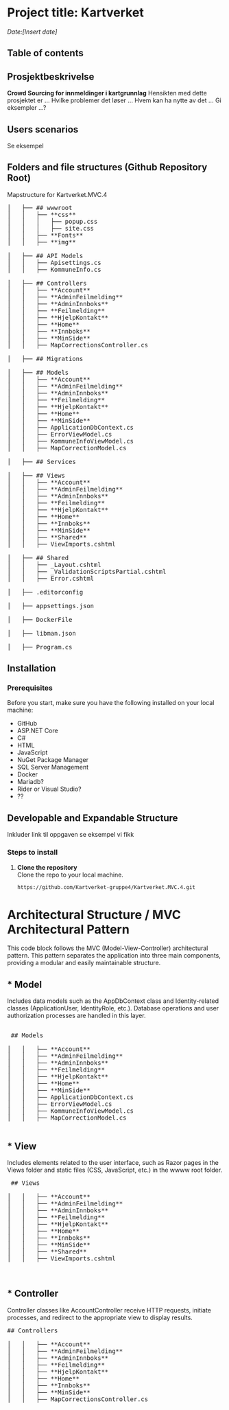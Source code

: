 # Project title: Kartverket
*Date:[Insert date]*  

## Table of contents 

## Prosjektbeskrivelse 
**Crowd Sourcing for innmeldinger i kartgrunnlag** 
Hensikten med dette prosjektet er ... 
Hvilke problemer det løser ...
Hvem kan ha nytte av det ...
Gi eksempler ...? 

## Users scenarios
Se eksempel 

## Folders and file structures (Github Repository Root) 
Mapstructure for Kartverket.MVC.4

<pre>
│   ├── ## wwwroot         
│   │   ├── **css**        
│   │   │   ├── popup.css
│   │   │   ├── site.css
│   │   ├── **Fonts** 
│   │   ├── **img**  

│   ├── ## API Models      
│   │   ├── Apisettings.cs
│   │   ├── KommuneInfo.cs

│   ├── ## Controllers      
│   │   ├── **Account**
│   │   ├── **AdminFeilmelding**
│   │   ├── **AdminInnboks**
│   │   ├── **Feilmelding**
│   │   ├── **HjelpKontakt**
│   │   ├── **Home**
│   │   ├── **Innboks**
│   │   ├── **MinSide**
│   │   ├── MapCorrectionsController.cs

│   ├── ## Migrations                      

│   ├── ## Models  
│   │   ├── **Account**
│   │   ├── **AdminFeilmelding**
│   │   ├── **AdminInnboks**
│   │   ├── **Feilmelding**
│   │   ├── **HjelpKontakt**
│   │   ├── **Home**
│   │   ├── **MinSide**
│   │   ├── ApplicationDbContext.cs
│   │   ├── ErrorViewModel.cs
│   │   ├── KommuneInfoViewModel.cs
│   │   ├── MapCorrectionModel.cs

│   ├── ## Services         

│   ├── ## Views 
│   │   ├── **Account**
│   │   ├── **AdminFeilmelding**
│   │   ├── **AdminInnboks**
│   │   ├── **Feilmelding**
│   │   ├── **HjelpKontakt**
│   │   ├── **Home**
│   │   ├── **Innboks**
│   │   ├── **MinSide**  
│   │   ├── **Shared** 
│   │   ├── ViewImports.cshtml         

│   ├── ## Shared  
│   │   ├── _Layout.cshtml
│   │   ├── _ValidationScriptsPartial.cshtml
│   │   ├── Error.cshtml

│   ├── .editorconfig

│   ├── appsettings.json

│   ├── DockerFile

│   ├── libman.json      

│   ├── Program.cs
</pre>


## Installation 

### Prerequisites
Before you start, make sure you have the following installed on your local machine:

- GitHub
- ASP.NET Core
- C#
- HTML
- JavaScript
- NuGet Package Manager
- SQL Server Management
- Docker
- Mariadb?
- Rider or Visual Studio?
- ??

## Developable and Expandable Structure
Inkluder link til oppgaven se eksempel vi fikk 

### Steps to install 
1. **Clone the repository**  
   Clone the repo to your local machine.
   ```bash
   https://github.com/Kartverket-gruppe4/Kartverket.MVC.4.git


# Architectural Structure / MVC Architectural Pattern

This code block follows the MVC (Model-View-Controller) architectural pattern. This pattern separates the application into three main components, providing a modular and easily maintainable structure.

## * Model

Includes data models such as the AppDbContext class and Identity-related classes (ApplicationUser, IdentityRole, etc.). Database operations and user authorization processes are handled in this layer.
 <pre> 
 ## Models 
 
│   │   ├── **Account**
│   │   ├── **AdminFeilmelding**
│   │   ├── **AdminInnboks**
│   │   ├── **Feilmelding**
│   │   ├── **HjelpKontakt**
│   │   ├── **Home**
│   │   ├── **MinSide**
│   │   ├── ApplicationDbContext.cs
│   │   ├── ErrorViewModel.cs
│   │   ├── KommuneInfoViewModel.cs
│   │   ├── MapCorrectionModel.cs    

</pre>

## * View

Includes elements related to the user interface, such as Razor pages in the Views folder and static files (CSS, JavaScript, etc.) in the wwww root folder.
 <pre>
 ## Views 

│   │   ├── **Account**
│   │   ├── **AdminFeilmelding**
│   │   ├── **AdminInnboks**
│   │   ├── **Feilmelding**
│   │   ├── **HjelpKontakt**
│   │   ├── **Home**
│   │   ├── **Innboks**
│   │   ├── **MinSide**  
│   │   ├── **Shared** 
│   │   ├── ViewImports.cshtml        

      </pre>    


## * Controller

Controller classes like AccountController receive HTTP requests, initiate processes, and redirect to the appropriate view to display results.
 <pre>
## Controllers

│   │   ├── **Account**
│   │   ├── **AdminFeilmelding**
│   │   ├── **AdminInnboks**
│   │   ├── **Feilmelding**
│   │   ├── **HjelpKontakt**
│   │   ├── **Home**
│   │   ├── **Innboks**
│   │   ├── **MinSide**
│   │   ├── MapCorrectionsController.cs

</pre>

